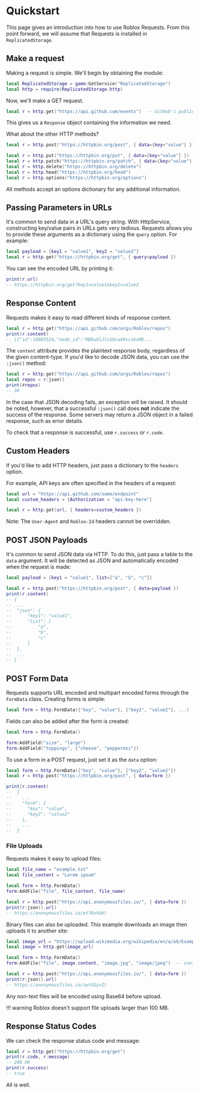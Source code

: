 # Quickstart

This page gives an introduction into how to use Roblox Requests.
From this point forward, we will assume that Requests is installed in `ReplicatedStorage`.

## Make a request

Making a request is simple. We'll begin by obtaining the module:

```lua
local ReplicatedStorage = game:GetService("ReplicatedStorage")
local http = require(ReplicatedStorage.http)
```

Now, we'll make a GET request.

```lua
local r = http.get("https://api.github.com/events")  -- GitHub's public timeline
```

This gives us a `Response` object containing the information we need.

What about the other HTTP methods?

```lua
local r = http.post("https://httpbin.org/post", { data={key="value"} })

local r = http.put("https://httpbin.org/put", { data={key="value"} })
local r = http.patch("https://httpbin.org/patch", { data={key="value"} })
local r = http.delete("https://httpbin.org/delete")
local r = http.head("https://httpbin.org/head")
local r = http.options("https://httpbin.org/options")
```

All methods accept an options dictionary for any additional information.


## Passing Parameters in URLs

It's common to send data in a URL's query string. With HttpService, constructing key/value pairs in URLs gets very tedious.
Requests allows you to provide these arguments as a dictionary using the `query` option. For example:

```lua
local payload = {key1 = "value1", key2 = "value2"}
local r = http.get("https://httpbin.org/get", { query=payload })
```

You can see the encoded URL by printing it:

```lua
print(r.url)
-- https://httpbin.org/get?key1=value1&key2=value2
```

## Response Content

Requests makes it easy to read different kinds of response content.

```lua
local r = http.get("https://api.github.com/orgs/Roblox/repos")
print(r.content)
-- [{"id":10803524,"node_id":"MDEwOlJlcG9zaXRvcnkxMD...
```

The `content` attribute provides the plaintext response body, regardless of the given content-type.
If you'd like to decode JSON data, you can use the `:json()` method:

```lua
local r = http.get("https://api.github.com/orgs/Roblox/repos")
local repos = r:json()
print(#repos)
-- 30
```

In the case that JSON decoding fails, an exception will be raised. It should be noted, however, that a successful `:json()` call
does **not** indicate the success of the response. Some servers may return a JSON object in a failed response, such as error details.

To check that a response is successful, use `r.success` or `r.code`.

## Custom Headers

If you'd like to add HTTP headers, just pass a dictionary to the `headers` option.

For example, API keys are often specified in the headers of a request:

```lua
local url = "https://api.github.com/some/endpoint"
local custom_headers = {Authorization = "api-key-here"}

local r = http.get(url, { headers=custom_headers })
```

Note: The `User-Agent` and `Roblox-Id` headers cannot be overridden.

## POST JSON Payloads

It's common to send JSON data via HTTP. To do this, just pass a table to the `data` argument. It will be detected as JSON and automatically
encoded when the request is made:

```lua
local payload = {key1 = "value1", list={"a", "b", "c"}}

local r = http.post("https://httpbin.org/post", { data=payload })
print(r.content)
-- {
-- 	...
-- 	"json": {
-- 		"key1": "value1", 
-- 		"list": [
-- 			"a", 
-- 			"b", 
--			"c"
--		]
--  }, 
--  ...
-- }
```

## POST Form Data

Requests supports URL encoded and multipart encoded forms through the `FormData` class. Creating forms is simple:

```lua
local form = http.FormData({"key", "value"}, {"key2", "value2"}, ...)
```

Fields can also be added after the form is created:

```lua
local form = http.FormData()

form:AddField("size", "large")
form:AddField("toppings", {"cheese", "pepperoni"})
```

To use a form in a POST request, just set it as the `data` option:

```lua
local form = http.FormData({"key", "value"}, {"key2", "value2"})
local r = http.post("https://httpbin.org/post", { data=form })

print(r.content)
--	{
--    ...
--	  "form": {
--	    "key": "value", 
--	    "key2": "value2"
--	  }, 
--	  ...
--	}
```

### File Uploads

Requests makes it easy to upload files:

```lua
local file_name = "example.txt"
local file_content = "Lorem ipsum"

local form = http.FormData()
form:AddFile("file", file_content, file_name)

local r = http.post("https://api.anonymousfiles.io/", { data=form })
print(r:json().url)
-- https://anonymousfiles.io/et78xhGK/
```

Binary files can also be uploaded. This example downloads an image then uploads it to another site:

```lua
local image_url = "https://upload.wikimedia.org/wikipedia/en/a/a9/Example.jpg"
local image = http.get(image_url)

local form = http.FormData()
form:AddFile("file", image.content, "image.jpg", "image/jpeg")  -- content type must be specified for non-text files

local r = http.post("https://api.anonymousfiles.io/", { data=form })
print(r:json().url)
-- https://anonymousfiles.io/zwtSGyvZ/
```

Any non-text files will be encoded using Base64 before upload.

!!! warning
	Roblox doesn't support file uploads larger than 100 MB.

## Response Status Codes

We can check the response status code and message:

```lua
local r = http.get("https://httpbin.org/get")
print(r.code, r.message)
-- 200 OK
print(r.success)
-- true
```

All is well.